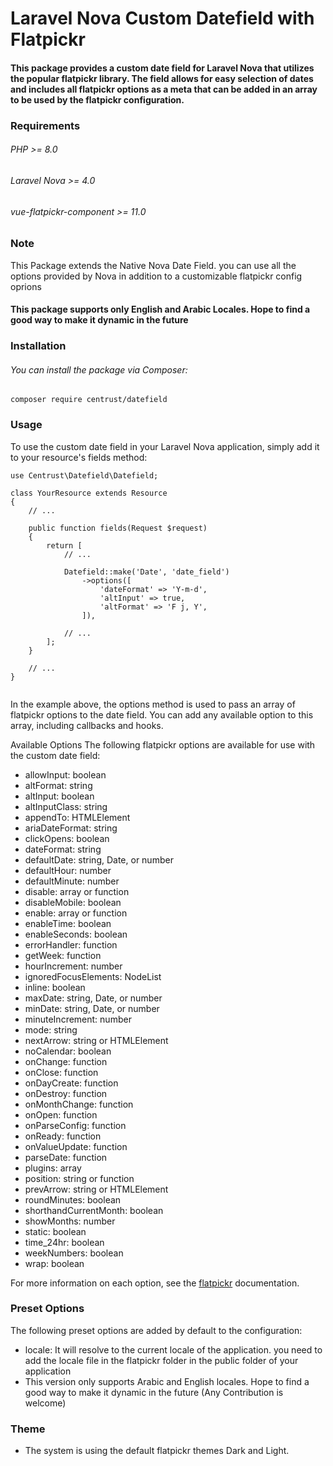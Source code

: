 # Laravel Nova Custom Datefield with Flatpickr
#### This package provides a custom date field for Laravel Nova that utilizes the popular flatpickr library. The field allows for easy selection of dates and includes all flatpickr options as a meta that can be added in an array to be used by the flatpickr configuration.

### Requirements
###### PHP >= 8.0
###### Laravel Nova >= 4.0
###### vue-flatpickr-component >= 11.0

### Note
This Package extends the Native Nova Date Field. you can use all the options provided by Nova in addition to a customizable flatpickr config oprions

#### This package supports only English and Arabic Locales. Hope to find a good way to make it dynamic in the future
### Installation
###### You can install the package via Composer:


```
composer require centrust/datefield

```

### Usage
To use the custom date field in your Laravel Nova application, simply add it to your resource's fields method:

```
use Centrust\Datefield\Datefield;

class YourResource extends Resource
{
    // ...

    public function fields(Request $request)
    {
        return [
            // ...

            Datefield::make('Date', 'date_field')
                ->options([
                    'dateFormat' => 'Y-m-d',
                    'altInput' => true,
                    'altFormat' => 'F j, Y',
                ]),

            // ...
        ];
    }

    // ...
}


```

In the example above, the options method is used to pass an array of flatpickr options to the date field. You can add any available option to this array, including callbacks and hooks.

Available Options
The following flatpickr options are available for use with the custom date field:

* allowInput: boolean
* altFormat: string
* altInput: boolean
* altInputClass: string
* appendTo: HTMLElement
* ariaDateFormat: string
* clickOpens: boolean
* dateFormat: string
* defaultDate: string, Date, or number
* defaultHour: number
* defaultMinute: number
* disable: array or function
* disableMobile: boolean
* enable: array or function
* enableTime: boolean
* enableSeconds: boolean
* errorHandler: function
* getWeek: function
* hourIncrement: number
* ignoredFocusElements: NodeList
* inline: boolean
* maxDate: string, Date, or number
* minDate: string, Date, or number
* minuteIncrement: number
* mode: string
* nextArrow: string or HTMLElement
* noCalendar: boolean
* onChange: function
* onClose: function
* onDayCreate: function
* onDestroy: function
* onMonthChange: function
* onOpen: function
* onParseConfig: function
* onReady: function
* onValueUpdate: function
* parseDate: function
* plugins: array
* position: string or function
* prevArrow: string or HTMLElement
* roundMinutes: boolean
* shorthandCurrentMonth: boolean
* showMonths: number
* static: boolean
* time_24hr: boolean
* weekNumbers: boolean
* wrap: boolean

For more information on each option, see the [flatpickr](https://flatpickr.js.org/) documentation.

### Preset Options
The following preset options are added by default to the configuration:

* locale:  It will resolve to the current locale of the application. you need to add the locale file in the flatpickr folder in the public folder of your application
* This version only supports Arabic and English locales. Hope to find a good way to make it dynamic in the future (Any Contribution is welcome)

### Theme
* The system is using the default flatpickr themes Dark and Light. 
